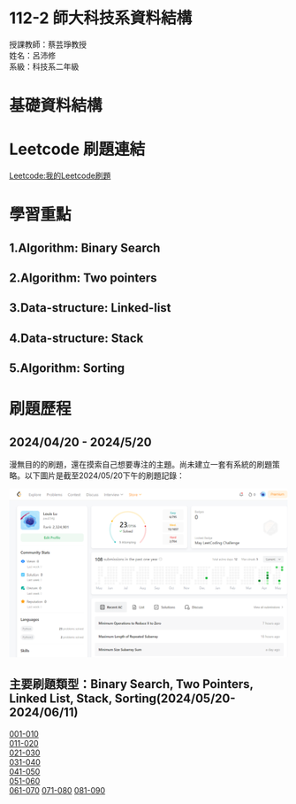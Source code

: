 # 112-2 師大科技系資料結構 
授課教師：蔡芸琤教授  
姓名：呂沛修  
系級：科技系二年級

# 基礎資料結構

# Leetcode 刷題連結
[Leetcode:我的Leetcode刷題](https://leetcode.com/u/paul234jj/)

# 學習重點

## 1.Algorithm: Binary Search

## 2.Algorithm: Two pointers

## 3.Data-structure: Linked-list

## 4.Data-structure: Stack

## 5.Algorithm: Sorting

# 刷題歷程  

## 2024/04/20 - 2024/5/20  
漫無目的的刷題，還在摸索自己想要專注的主題。尚未建立一套有系統的刷題策略。以下圖片是截至2024/05/20下午的刷題記錄：  
  
![圖片描述](https://github.com/PeiHsiuLu/data-structure/blob/main/Leetcode_0520_evening.png?raw=true)  

## 主要刷題類型：Binary Search, Two Pointers, Linked List, Stack, Sorting(2024/05/20-2024/06/11)  
[001-010](https://github.com/PeiHsiuLu/data-structure/blob/main/001-010.md)  
[011-020](https://github.com/PeiHsiuLu/data-structure/blob/main/011-020.md)  
[021-030](https://github.com/PeiHsiuLu/data-structure/blob/main/021-030.md)  
[031-040](https://github.com/PeiHsiuLu/data-structure/blob/main/031-040.md)  
[041-050](https://github.com/PeiHsiuLu/data-structure/blob/main/041-050.md)  
[051-060](https://github.com/PeiHsiuLu/data-structure/blob/main/051-060.md)  
[061-070](https://github.com/PeiHsiuLu/data-structure/blob/main/061-070.md) 
[071-080](https://github.com/PeiHsiuLu/data-structure/blob/main/071-080.md) 
[081-090](https://github.com/PeiHsiuLu/data-structure/blob/main/081-090.md) 









